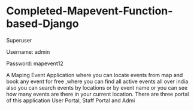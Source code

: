# Completed-Mapevent-Function-based-Django
Superuser

Username: admin

Password: mapevent12

A Maping Event Application where you can locate events from map and book any event for free ,where you can find all active events all over india also you can search events by locations or by event name or you can see how many events are there in your current location. There are three portal of this application User Portal, Staff Portal and Admi

